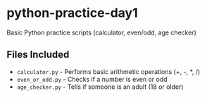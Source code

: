# python-practice-day1
Basic Python practice scripts (calculator, even/odd, age checker)

## Files Included

- `calculator.py` - Performs basic arithmetic operations (+, -, *, /)
- `even_or_odd.py` - Checks if a number is even or odd
- `age_checker.py` - Tells if someone is an adult (18 or older)
